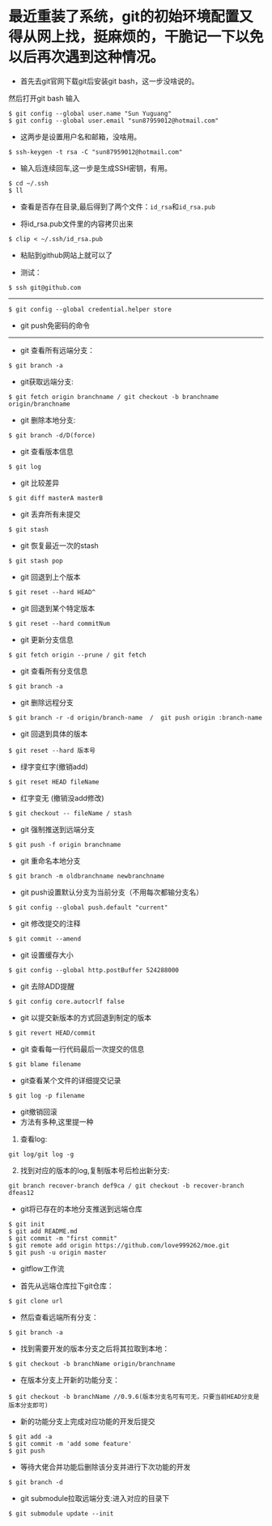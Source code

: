 # 最近重装了系统，git的初始环境配置又得从网上找，挺麻烦的，干脆记一下以免以后再次遇到这种情况。

- 首先去git官网下载git后安装git bash，这一步没啥说的。

然后打开git bash 输入

```
$ git config --global user.name "Sun Yuguang"
$ git config --global user.email "sun87959012@hotmail.com"
```

- 这两步是设置用户名和邮箱，没啥用。

```
$ ssh-keygen -t rsa -C "sun87959012@hotmail.com"
```

- 输入后连续回车,这一步是生成SSH密钥，有用。

```
$ cd ~/.ssh
$ ll
```

- 查看是否存在目录,最后得到了两个文件：`id_rsa`和`id_rsa.pub`

- 将id_rsa.pub文件里的内容拷贝出来

```
$ clip < ~/.ssh/id_rsa.pub
```

- 粘贴到github网站上就可以了

- 测试：

```
$ ssh git@github.com
```
--------------------------------
```
$ git config --global credential.helper store
```

- git push免密码的命令

-----

- git 查看所有远端分支：
```
$ git branch -a
```
- git获取远端分支:

```
$ git fetch origin branchname / git checkout -b branchname origin/branchname
```

- git 删除本地分支:
```
$ git branch -d/D(force)
```
- git 查看版本信息
```
$ git log
```
- git 比较差异
```
$ git diff masterA masterB
```
- git 丢弃所有未提交
```
$ git stash
```
- git 恢复最近一次的stash

```
$ git stash pop
```

- git 回退到上个版本
```
$ git reset --hard HEAD^ 
```
- git 回退到某个特定版本
```
$ git reset --hard commitNum
```
- git 更新分支信息
```
$ git fetch origin --prune / git fetch
```
- git 查看所有分支信息
```
$ git branch -a
```
- git 删除远程分支
```
$ git branch -r -d origin/branch-name  /  git push origin :branch-name
```
- git 回退到具体的版本
```
$ git reset --hard 版本号
```
- 绿字变红字(撤销add)
```
$ git reset HEAD fileName
```
- 红字变无 (撤销没add修改)
```
$ git checkout -- fileName / stash
```
- git 强制推送到远端分支
```
$ git push -f origin branchname
```
- git 重命名本地分支
```
$ git branch -m oldbranchname newbranchname
```
- git push设置默认分支为当前分支（不用每次都输分支名）
```
$ git config --global push.default "current"
```
- git 修改提交的注释
```
$ git commit --amend
```

- git 设置缓存大小
```
$ git config --global http.postBuffer 524288000
```

-  git 去除ADD提醒
```
$ git config core.autocrlf false
```
- git 以提交新版本的方式回退到制定的版本
```
$ git revert HEAD/commit
```

- git 查看每一行代码最后一次提交的信息

```
$ git blame filename
```
- git查看某个文件的详细提交记录 
```
$ git log -p filename
```
- git撤销回滚
- 方法有多种,这里提一种
1. 查看log:

```
git log/git log -g
```

2. 找到对应的版本的log,复制版本号后检出新分支:

```
git branch recover-branch def9ca / git checkout -b recover-branch dfeas12
```

- git将已存在的本地分支推送到远端仓库

```
$ git init
$ git add README.md
$ git commit -m "first commit"
$ git remote add origin https://github.com/love999262/moe.git
$ git push -u origin master
```

- gitflow工作流

- 首先从远端仓库拉下git仓库：

```
$ git clone url
```

- 然后查看远端所有分支：

```
$ git branch -a
```

- 找到需要开发的版本分支之后将其拉取到本地：

```
$ git checkout -b branchName origin/branchname
```

- 在版本分支上开新的功能分支：

```
$ git checkout -b branchName //0.9.6(版本分支名可有可无，只要当前HEAD分支是版本分支即可)
```

- 新的功能分支上完成对应功能的开发后提交

```
$ git add -a
$ git commit -m 'add some feature'
$ git push
```

- 等待大佬合并功能后删除该分支并进行下次功能的开发

```
$ git branch -d
```

- git submodule拉取远端分支:进入对应的目录下

```
$ git submodule update --init
```

